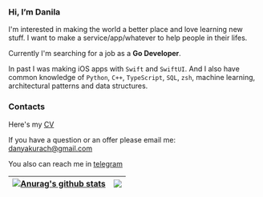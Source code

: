 ### Hi, I’m Danila

I'm interested in making the world a better place and love learning new stuff.
I want to make a service/app/whatever to help people in their lifes.

Currently I'm searching for a job as a **Go Developer**.

In past I was making iOS apps with `Swift` and `SwiftUI`. And I also have common knowledge of `Python`, `C++`, `TypeScript`, `SQL`, `zsh`, machine learning, architectural patterns and data structures.

### Contacts

Here's my [CV](https://dupreehkuda.github.io/cv/cv.pdf)

If you have a question or an offer please email me: danyakurach@gmail.com

You also can reach me in [telegram](https://t.me/dupreehkuda)

| <a href="https://github.com/anuraghazra/github-readme-stats"><img align="center" src="https://github-readme-stats.vercel.app/api?username=dupreehkuda&count_private=true&show_icons=true&theme=radical" alt="Anurag's github stats" /></a> | <a href="https://github.com/anuraghazra/github-readme-stats"><img align="center" src="https://github-readme-stats.vercel.app/api/top-langs/?username=dupreehkuda&langs_count=8&theme=radical" /></a> |
| ------------------------------------------------------------------------------------------------------------------------------------------------------------------------------------------------------------------------------------------ | ---------------------------------------------------------------------------------------------------------------------------------------------------------------------------------------------------- |
